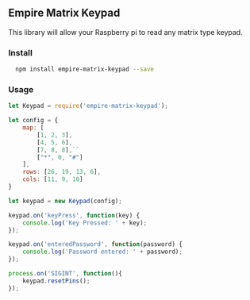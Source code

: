 ## Empire Matrix Keypad

This library will allow your Raspberry pi to read any matrix type keypad.


### Install

```bash
  npm install empire-matrix-keypad --save
```

### Usage

```js
let Keypad = require('empire-matrix-keypad');

let config = {
	map: [
		[1, 2, 3],
		[4, 5, 6],
		[7, 8, 8],``
		["*", 0, "#"]
	],
	rows: [26, 19, 13, 6],
	cols: [11, 9, 10]
}

let keypad = new Keypad(config);

keypad.on('keyPress', function(key) {
	console.log('Key Pressed: ' + key);
});

keypad.on('enteredPassword', function(password) {
	console.log('Password entered: ' + password);
});

process.on('SIGINT', function(){
	keypad.resetPins();
});
```